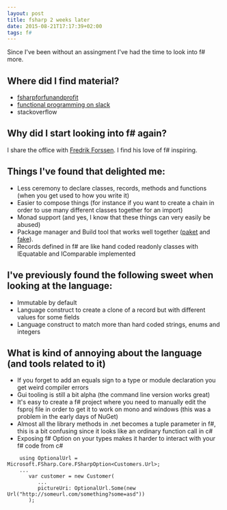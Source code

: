 ```yaml
---
layout: post
title: fsharp 2 weeks later
date: 2015-08-21T17:17:39+02:00
tags: f#
---
```


Since I've been without an assingment I've had the time to look into f# more.

## Where did I find material?

 - [fsharpforfunandprofit](http://fsharpforfunandprofit.com/)
 - [functional programming on slack](http://fpchat.com/)
 - stackoverflow

## Why did I start looking into f# again?

 I share the office with [Fredrik Forssen](https://github.com/wastaz). I find his love of f# inspiring.

## Things I've found that delighted me:

 - Less ceremony to declare classes, records, methods and functions (when you get used to how you write it)
 - Easier to compose things (for instance if you want to create a chain in order to use many different classes together for an import)
 - Monad support (and yes, I know that these things can very easily be abused)
 - Package manager and Build tool that works well together ([paket](https://github.com/fsprojects/Paket) and [fake](https://github.com/fsharp/FAKE)).
 - Records defined in f# are like hand coded readonly classes with IEquatable and IComparable implemented

## I've previously found the following sweet when looking at the language:

 - Immutable by default
 - Language construct to create a clone of a record but with different values for some fields
 - Language construct to match more than hard coded strings, enums and integers

## What is kind of annoying about the language (and tools related to it)

 - If you forget to add an equals sign to a type or module declaration you get weird compiler errors
 - Gui tooling is still a bit alpha (the command line version works great)
 - It's easy to create a f# project where you need to manually edit the fsproj file in order to get it to work on mono and windows (this was a problem in the early days of NuGet)
 - Almost all the library methods in .net becomes a tuple parameter in f#, this is a bit confusing since it looks like an ordinary function call in c#
 - Exposing f# Option on your types makes it harder to interact with your f# code from c#

~~~ f#
    using OptionalUrl = Microsoft.FSharp.Core.FSharpOption<Customers.Url>;
    ...
       var customer = new Customer(
          ...
          pictureUri: OptionalUrl.Some(new Url("http://someurl.com/something?some=asd"))
       );
~~~
